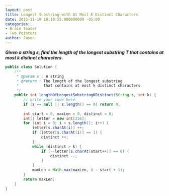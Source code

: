 ```yaml
---
layout: post
title: Longest Substring with At Most K Distinct Characters
date: 2015-11-19 18:10:55.000000000 -05:00
categories:
- Brain teaser
- Two Pointers
author: Jason
---
```

<p><strong><em>Given a string s, find the length of the longest substring T that contains at most k distinct characters.</em></strong></p>

``` java
public class Solution {
    /**
     * @param s : A string
     * @return : The length of the longest substring 
     *           that contains at most k distinct characters.
     */
    public int lengthOfLongestSubstringKDistinct(String s, int k) {
        // write your code here
        if (s == null || s.length() == 0) return 0;
        
        int start = 0, maxLen = 0, distinct = 0;
        int[] letter = new int[256];
        for (int i = 0; i < s.length(); i++) {
            letter[s.charAt(i)] ++;
            if (letter[s.charAt(i)] == 1) {
                distinct ++;
            }
            while (distinct > k) {
                if (--letter[s.charAt(start++)] == 0) {
                    distinct --;
                }
            }
            maxLen = Math.max(maxLen, i - start + 1);
        }
        return maxLen;
    }
}
```
